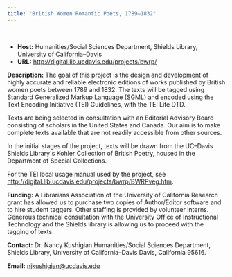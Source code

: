 ```yaml
---
title: "British Women Romantic Poets, 1789–1832"
---
```




 
 


* **Host:** Humanities/Social Sciences Department, Shields Library, University of California–Davis
* **URL:** <http://digital.lib.ucdavis.edu/projects/bwrp/>


**Description:** The goal of this project is the design and development of highly accurate and reliable
 electronic editions of works published by British women poets between 1789 and 1832.
 The texts will be tagged using Standard Generalized Markup Language (SGML) and encoded
 using the Text Encoding Initiative (TEI) Guidelines, with the TEI Lite DTD.
 
 Texts are being selected in consultation with an Editorial Advisory Board consisting
 of scholars in the United States and Canada. Our aim is to make complete texts available
 that are not readily accessible from other sources.
 
 In the initial stages of the project, texts will be drawn from the UC–Davis Shields
 Library's Kohler Collection of British Poetry, housed in the Department of Special
 Collections.
 
 For the TEI local usage manual used by the project, see <http://digital.lib.ucdavis.edu/projects/bwrp/BWRPveg.htm>.
 
 **Funding:** A Librarians Association of the University of California Research grant has allowed
 us to purchase two copies of Author/Editor software and to hire student taggers. Other
 staffing is provided by volunteer interns. Generous technical consultation with the
 University Office of Instructional Technology and the Shields library is allowing
 us to proceed with the tagging of texts.
 
 **Contact:** Dr. Nancy Kushigian Humanities/Social Sciences Department, Shields Library, University
 of California–Davis Davis, California 95616.
 
 **Email:** [njkushigian@ucdavis.edu](mailto:njkushigian@ucdavis.edu)
